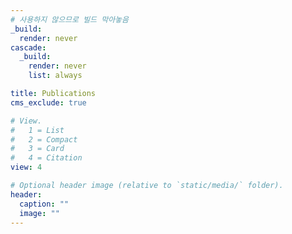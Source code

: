 ```yaml
---
# 사용하지 않으므로 빌드 막아놓음
_build:
  render: never
cascade:
  _build:
    render: never
    list: always

title: Publications
cms_exclude: true

# View.
#   1 = List
#   2 = Compact
#   3 = Card
#   4 = Citation
view: 4

# Optional header image (relative to `static/media/` folder).
header:
  caption: ""
  image: ""
---
```


